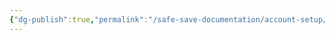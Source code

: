 ```yaml
---
{"dg-publish":true,"permalink":"/safe-save-documentation/account-setup/donor-perfect/us/post-setup-tasks/"}
---
```


